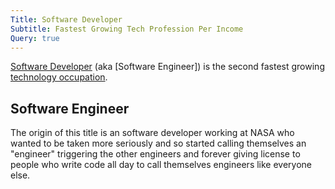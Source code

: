 ```yaml
---
Title: Software Developer
Subtitle: Fastest Growing Tech Profession Per Income
Query: true
---
```


[Software Developer](https://www.bls.gov/ooh/computer-and-information-technology/information-security-analysts.htm) (aka [Software Engineer]) is the second fastest growing [technology occupation](/jobs/).

## Software Engineer

The origin of this title is an software developer working at NASA who wanted to be taken more seriously and so started calling themselves an "engineer" triggering the other engineers and forever giving license to people who write code all day to call themselves engineers like everyone else.
